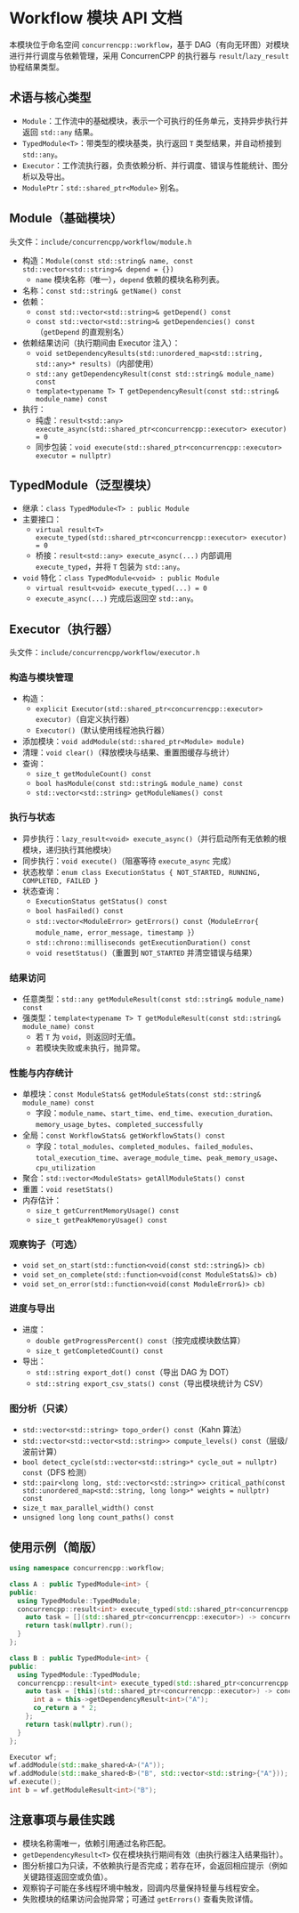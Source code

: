 # Workflow 模块 API 文档

本模块位于命名空间 `concurrencpp::workflow`，基于 DAG（有向无环图）对模块进行并行调度与依赖管理，采用 ConcurrenCPP 的执行器与 `result`/`lazy_result` 协程结果类型。

## 术语与核心类型

- `Module`：工作流中的基础模块，表示一个可执行的任务单元，支持异步执行并返回 `std::any` 结果。
- `TypedModule<T>`：带类型的模块基类，执行返回 `T` 类型结果，并自动桥接到 `std::any`。
- `Executor`：工作流执行器，负责依赖分析、并行调度、错误与性能统计、图分析以及导出。
- `ModulePtr`：`std::shared_ptr<Module>` 别名。

## Module（基础模块）

头文件：`include/concurrencpp/workflow/module.h`

- 构造：`Module(const std::string& name, const std::vector<std::string>& depend = {})`
  - `name` 模块名称（唯一），`depend` 依赖的模块名称列表。
- 名称：`const std::string& getName() const`
- 依赖：
  - `const std::vector<std::string>& getDepend() const`
  - `const std::vector<std::string>& getDependencies() const`（`getDepend` 的直观别名）
- 依赖结果访问（执行期间由 Executor 注入）：
  - `void setDependencyResults(std::unordered_map<std::string, std::any>* results)`（内部使用）
  - `std::any getDependencyResult(const std::string& module_name) const`
  - `template<typename T> T getDependencyResult(const std::string& module_name) const`
- 执行：
  - 纯虚：`result<std::any> execute_async(std::shared_ptr<concurrencpp::executor> executor) = 0`
  - 同步包装：`void execute(std::shared_ptr<concurrencpp::executor> executor = nullptr)`

## TypedModule<T>（泛型模块）

- 继承：`class TypedModule<T> : public Module`
- 主要接口：
  - `virtual result<T> execute_typed(std::shared_ptr<concurrencpp::executor> executor) = 0`
  - 桥接：`result<std::any> execute_async(...)` 内部调用 `execute_typed`，并将 `T` 包装为 `std::any`。
- `void` 特化：`class TypedModule<void> : public Module`
  - `virtual result<void> execute_typed(...) = 0`
  - `execute_async(...)` 完成后返回空 `std::any`。

## Executor（执行器）

头文件：`include/concurrencpp/workflow/executor.h`

### 构造与模块管理

- 构造：
  - `explicit Executor(std::shared_ptr<concurrencpp::executor> executor)`（自定义执行器）
  - `Executor()`（默认使用线程池执行器）
- 添加模块：`void addModule(std::shared_ptr<Module> module)`
- 清理：`void clear()`（释放模块与结果、重置图缓存与统计）
- 查询：
  - `size_t getModuleCount() const`
  - `bool hasModule(const std::string& module_name) const`
  - `std::vector<std::string> getModuleNames() const`

### 执行与状态

- 异步执行：`lazy_result<void> execute_async()`（并行启动所有无依赖的根模块，递归执行其他模块）
- 同步执行：`void execute()`（阻塞等待 `execute_async` 完成）
- 状态枚举：`enum class ExecutionStatus { NOT_STARTED, RUNNING, COMPLETED, FAILED }`
- 状态查询：
  - `ExecutionStatus getStatus() const`
  - `bool hasFailed() const`
  - `std::vector<ModuleError> getErrors() const`（`ModuleError{ module_name, error_message, timestamp }`）
  - `std::chrono::milliseconds getExecutionDuration() const`
  - `void resetStatus()`（重置到 `NOT_STARTED` 并清空错误与结果）

### 结果访问

- 任意类型：`std::any getModuleResult(const std::string& module_name) const`
- 强类型：`template<typename T> T getModuleResult(const std::string& module_name) const`
  - 若 `T` 为 `void`，则返回时无值。
  - 若模块失败或未执行，抛异常。

### 性能与内存统计

- 单模块：`const ModuleStats& getModuleStats(const std::string& module_name) const`
  - 字段：`module_name`、`start_time`、`end_time`、`execution_duration`、`memory_usage_bytes`、`completed_successfully`
- 全局：`const WorkflowStats& getWorkflowStats() const`
  - 字段：`total_modules`、`completed_modules`、`failed_modules`、`total_execution_time`、`average_module_time`、`peak_memory_usage`、`cpu_utilization`
- 聚合：`std::vector<ModuleStats> getAllModuleStats() const`
- 重置：`void resetStats()`
- 内存估计：
  - `size_t getCurrentMemoryUsage() const`
  - `size_t getPeakMemoryUsage() const`

### 观察钩子（可选）

- `void set_on_start(std::function<void(const std::string&)> cb)`
- `void set_on_complete(std::function<void(const ModuleStats&)> cb)`
- `void set_on_error(std::function<void(const ModuleError&)> cb)`

### 进度与导出

- 进度：
  - `double getProgressPercent() const`（按完成模块数估算）
  - `size_t getCompletedCount() const`
- 导出：
  - `std::string export_dot() const`（导出 DAG 为 DOT）
  - `std::string export_csv_stats() const`（导出模块统计为 CSV）

### 图分析（只读）

- `std::vector<std::string> topo_order() const`（Kahn 算法）
- `std::vector<std::vector<std::string>> compute_levels() const`（层级/波前计算）
- `bool detect_cycle(std::vector<std::string>* cycle_out = nullptr) const`（DFS 检测）
- `std::pair<long long, std::vector<std::string>> critical_path(const std::unordered_map<std::string, long long>* weights = nullptr) const`
- `size_t max_parallel_width() const`
- `unsigned long long count_paths() const`

## 使用示例（简版）

```cpp
using namespace concurrencpp::workflow;

class A : public TypedModule<int> {
public:
  using TypedModule::TypedModule;
  concurrencpp::result<int> execute_typed(std::shared_ptr<concurrencpp::executor>) override {
    auto task = [](std::shared_ptr<concurrencpp::executor>) -> concurrencpp::lazy_result<int> { co_return 42; };
    return task(nullptr).run();
  }
};

class B : public TypedModule<int> {
public:
  using TypedModule::TypedModule;
  concurrencpp::result<int> execute_typed(std::shared_ptr<concurrencpp::executor>) override {
    auto task = [this](std::shared_ptr<concurrencpp::executor>) -> concurrencpp::lazy_result<int> {
      int a = this->getDependencyResult<int>("A");
      co_return a * 2;
    };
    return task(nullptr).run();
  }
};

Executor wf;
wf.addModule(std::make_shared<A>("A"));
wf.addModule(std::make_shared<B>("B", std::vector<std::string>{"A"}));
wf.execute();
int b = wf.getModuleResult<int>("B");
```

## 注意事项与最佳实践

- 模块名称需唯一，依赖引用通过名称匹配。
- `getDependencyResult<T>` 仅在模块执行期间有效（由执行器注入结果指针）。
- 图分析接口为只读，不依赖执行是否完成；若存在环，会返回相应提示（例如关键路径返回空或负值）。
- 观察钩子可能在多线程环境中触发，回调内尽量保持轻量与线程安全。
- 失败模块的结果访问会抛异常；可通过 `getErrors()` 查看失败详情。